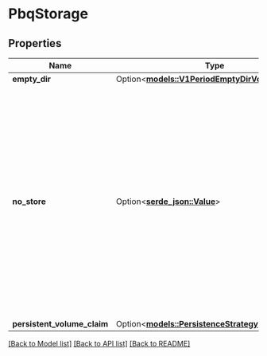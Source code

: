 # PbqStorage

## Properties

Name | Type | Description | Notes
------------ | ------------- | ------------- | -------------
**empty_dir** | Option<[**models::V1PeriodEmptyDirVolumeSource**](v1.EmptyDirVolumeSource.md)> |  | [optional]
**no_store** | Option<[**serde_json::Value**](.md)> | NoStore means there will be no persistence storage and there will be data loss during pod restarts. Use this option only if you do not care about correctness (e.g., approx statistics pipeline like sampling rate, etc.). | [optional]
**persistent_volume_claim** | Option<[**models::PersistenceStrategy**](PersistenceStrategy.md)> |  | [optional]

[[Back to Model list]](../README.md#documentation-for-models) [[Back to API list]](../README.md#documentation-for-api-endpoints) [[Back to README]](../README.md)


